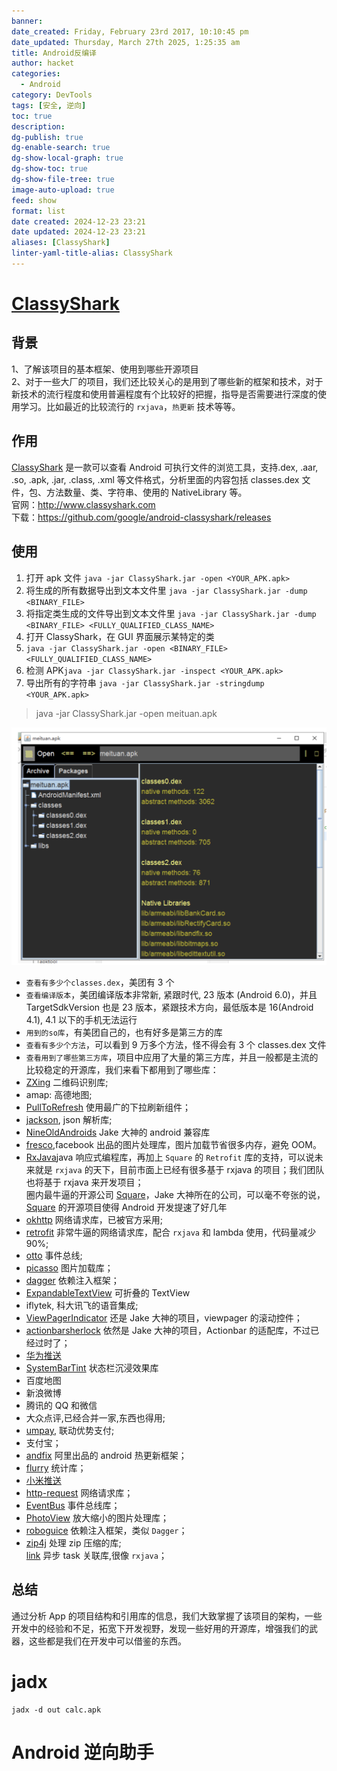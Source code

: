 ```yaml
---
banner: 
date_created: Friday, February 23rd 2017, 10:10:45 pm
date_updated: Thursday, March 27th 2025, 1:25:35 am
title: Android反编译
author: hacket
categories:
  - Android
category: DevTools
tags: [安全, 逆向]
toc: true
description: 
dg-publish: true
dg-enable-search: true
dg-show-local-graph: true
dg-show-toc: true
dg-show-file-tree: true
image-auto-upload: true
feed: show
format: list
date created: 2024-12-23 23:21
date updated: 2024-12-23 23:21
aliases: [ClassyShark]
linter-yaml-title-alias: ClassyShark
---
```


# [ClassyShark](http://w4lle.github.io/2016/02/15/ClassyShark%E2%80%94%E2%80%94%E5%88%86%E6%9E%90apk%E5%88%A9%E5%99%A8/#comments)

## 背景

1、了解该项目的基本框架、使用到哪些开源项目<br />2、对于一些大厂的项目，我们还比较关心的是用到了哪些新的框架和技术，对于新技术的流行程度和使用普遍程度有个比较好的把握，指导是否需要进行深度的使用学习。比如最近的比较流行的 `rxjava`，`热更新` 技术等等。

## 作用

[ClassyShark](https://github.com/google/android-classyshark) 是一款可以查看 Android 可执行文件的浏览工具，支持.dex, .aar, .so, .apk, .jar, .class, .xml 等文件格式，分析里面的内容包括 classes.dex 文件，包、方法数量、类、字符串、使用的 NativeLibrary 等。<br />官网：<http://www.classyshark.com><br />下载：<https://github.com/google/android-classyshark/releases>

## 使用

1. 打开 apk 文件 `java -jar ClassyShark.jar -open <YOUR_APK.apk>`
2. 将生成的所有数据导出到文本文件里 `java -jar ClassyShark.jar -dump <BINARY_FILE>`
3. 将指定类生成的文件导出到文本文件里 `java -jar ClassyShark.jar -dump <BINARY_FILE> <FULLY_QUALIFIED_CLASS_NAME>`
4. 打开 ClassyShark，在 GUI 界面展示某特定的类
5. `java -jar ClassyShark.jar -open <BINARY_FILE> <FULLY_QUALIFIED_CLASS_NAME>`
6. 检测 APK`java -jar ClassyShark.jar -inspect <YOUR_APK.apk>`
7. 导出所有的字符串 `java -jar ClassyShark.jar -stringdump <YOUR_APK.apk>`

> java -jar ClassyShark.jar -open meituan.apk

![sdctv](https://raw.githubusercontent.com/hacket/ObsidianOSS/master/obsidian/sdctv.png)

- `查看有多少个classes.dex`，美团有 3 个
- `查看编译版本`，美团编译版本非常新, 紧跟时代, 23 版本 (Android 6.0)，并且 TargetSdkVersion 也是 23 版本，紧跟技术方向，最低版本是 16(Android 4.1), 4.1 以下的手机无法运行
- `用到的so库`，有美团自己的，也有好多是第三方的库
- `查看有多少个方法`，可以看到 9 万多个方法，怪不得会有 3 个 classes.dex 文件
- `查看用到了哪些第三方库`，项目中应用了大量的第三方库，并且一般都是主流的比较稳定的开源库，我们来看下都用到了哪些库：
- [ZXing](https://github.com/zxing/zxing) 二维码识别库;
- amap: 高德地图;
- [PullToRefresh](https://github.com/chrisbanes/Android-PullToRefresh) 使用最广的下拉刷新组件；
- [jackson](https://github.com/FasterXML/jackson-dataformat-smile), json 解析库;
- [NineOldAndroids](https://github.com/JakeWharton/NineOldAndroids) Jake 大神的 android 兼容库
- [fresco](https://github.com/facebook/fresco),facebook 出品的图片处理库，图片加载节省很多内存，避免 OOM。
- [RxJava](https://github.com/ReactiveX/RxJava)java 响应式编程库，再加上 `Square` 的 `Retrofit` 库的支持，可以说未来就是 `rxjava` 的天下，目前市面上已经有很多基于 rxjava 的项目；我们团队也将基于 rxjava 来开发项目；<br />圈内最牛逼的开源公司 [Square](https://github.com/square)，Jake 大神所在的公司，可以毫不夸张的说，[Square](https://github.com/square) 的开源项目使得 Android 开发提速了好几年
- [okhttp](https://github.com/square/okhttp) 网络请求库，已被官方采用;
- [retrofit](https://github.com/square/retrofit) 非常牛逼的网络请求库，配合 `rxjava` 和 lambda 使用，代码量减少 90%;
- [otto](https://github.com/square/otto) 事件总线;
- [picasso](https://github.com/square/picasso) 图片加载库；
- [dagger](https://github.com/square/dagger) 依赖注入框架；
- [ExpandableTextView](https://github.com/Manabu-GT/ExpandableTextView) 可折叠的 TextView
- iflytek, 科大讯飞的语音集成;
- [ViewPagerIndicator](https://github.com/JakeWharton/ViewPagerIndicator) 还是 Jake 大神的项目，viewpager 的滚动控件；
- [actionbarsherlock](http://actionbarsherlock.com/) 依然是 Jake 大神的项目，Actionbar 的适配库，不过已经过时了；
- [华为推送](http://developer.huawei.com/push)
- [SystemBarTint](https://github.com/jgilfelt/SystemBarTint) 状态栏沉浸效果库
- 百度地图
- 新浪微博
- 腾讯的 QQ 和微信
- 大众点评,已经合并一家,东西也得用;
- [umpay](http://www.umpay.com/umpay_cms/), 联动优势支付;
- 支付宝；
- [andfix](https://github.com/alibaba/AndFix) 阿里出品的 android 热更新框架；
- [flurry](http://www.flurry.com/) 统计库；
- [小米推送](http://dev.xiaomi.com/doc/?page_id=1670)
- [http-request](https://github.com/kevinsawicki/http-request) 网络请求库；
- [EventBus](https://github.com/greenrobot/EventBus) 事件总线库；
- [PhotoView](https://github.com/chrisbanes/PhotoView) 放大缩小的图片处理库；
- [roboguice](https://github.com/roboguice/roboguice) 依赖注入框架，类似 `Dagger`；
- [zip4j](http://www.lingala.net/zip4j/) 处理 zip 压缩的库;<br />[link](https://github.com/BoltsFramework/Bolts-Android) 异步 task 关联库,很像 `rxjava`；

## 总结

通过分析 App 的项目结构和引用库的信息，我们大致掌握了该项目的架构，一些开发中的经验和不足，拓宽下开发视野，发现一些好用的开源库，增强我们的武器，这些都是我们在开发中可以借鉴的东西。

# jadx

```
jadx -d out calc.apk
```

# Android 逆向助手
